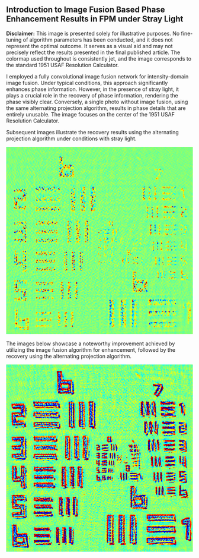 ## Introduction to  Image Fusion Based Phase Enhancement Results in FPM under Stray Light


**Disclaimer:** This image is presented solely for illustrative purposes. No fine-tuning of algorithm parameters has been conducted, and it does not represent the optimal outcome. It serves as a visual aid and may not precisely reflect the results presented in the final published article. The colormap used throughout is consistently jet, and the image corresponds to the standard 1951 USAF Resolution Calculator.

I employed a fully convolutional image fusion network for intensity-domain image fusion. Under typical conditions, this approach significantly enhances phase information. However, in the presence of stray light, it plays a crucial role in the recovery of phase information, rendering the phase visibly clear. Conversely, a single photo without image fusion, using the same alternating projection algorithm, results in phase details that are entirely unusable.
The image focuses on the center of the 1951 USAF Resolution Calculator.

Subsequent images illustrate the recovery results using the alternating projection algorithm under conditions with stray light.

![](./phase-origin.jpeg)

The images below showcase a noteworthy improvement achieved by utilizing the image fusion algorithm for enhancement, followed by the recovery using the alternating projection algorithm.

![](./phase-fusion.jpeg)
